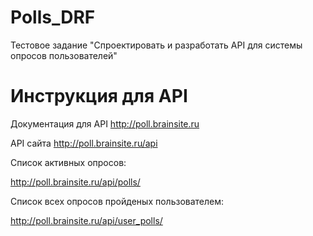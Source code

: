 # Polls_DRF
Тестовое задание "Спроектировать и разработать API для системы опросов пользователей"

# Инструкция для API

Документация для API http://poll.brainsite.ru 

API сайта http://poll.brainsite.ru/api 

Список активных опросов:

http://poll.brainsite.ru/api/polls/

Список всех опросов пройденых пользователем:

http://poll.brainsite.ru/api/user_polls/


